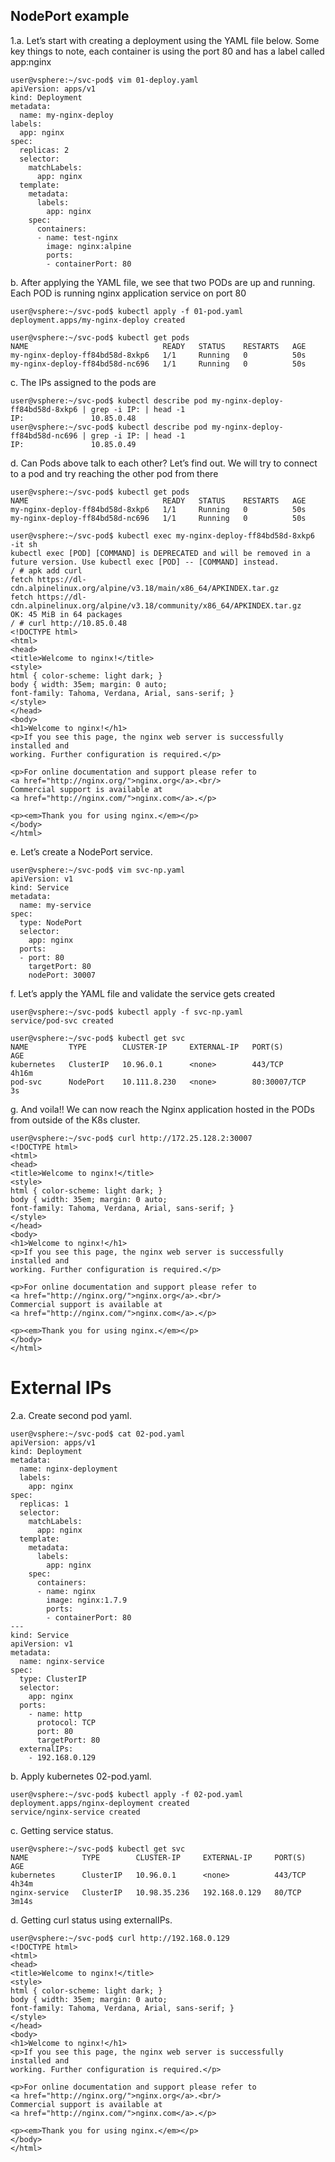 ## NodePort example

1.a. Let’s start with creating a deployment using the YAML file below. Some key things to note, each container is using the port 80 and has a label called app:nginx

    user@vsphere:~/svc-pod$ vim 01-deploy.yaml
    apiVersion: apps/v1
    kind: Deployment
    metadata:
      name: my-nginx-deploy
    labels:
      app: nginx
    spec:
      replicas: 2
      selector:
        matchLabels:
          app: nginx
      template:
        metadata:
          labels:
            app: nginx
        spec:
          containers:
          - name: test-nginx
            image: nginx:alpine
            ports:
            - containerPort: 80

b. After applying the YAML file, we see that two PODs are up and running. Each POD is running nginx application service on port 80

    user@vsphere:~/svc-pod$ kubectl apply -f 01-pod.yaml 
    deployment.apps/my-nginx-deploy created

    user@vsphere:~/svc-pod$ kubectl get pods 
    NAME                              READY   STATUS    RESTARTS   AGE
    my-nginx-deploy-ff84bd58d-8xkp6   1/1     Running   0          50s
    my-nginx-deploy-ff84bd58d-nc696   1/1     Running   0          50s

c. The IPs assigned to the pods are

    user@vsphere:~/svc-pod$ kubectl describe pod my-nginx-deploy-ff84bd58d-8xkp6 | grep -i IP: | head -1
    IP:               10.85.0.48
    user@vsphere:~/svc-pod$ kubectl describe pod my-nginx-deploy-ff84bd58d-nc696 | grep -i IP: | head -1
    IP:               10.85.0.49

d. Can Pods above talk to each other? Let’s find out. We will try to connect to a pod and try reaching the other pod from there

    user@vsphere:~/svc-pod$ kubectl get pods 
    NAME                              READY   STATUS    RESTARTS   AGE
    my-nginx-deploy-ff84bd58d-8xkp6   1/1     Running   0          50s
    my-nginx-deploy-ff84bd58d-nc696   1/1     Running   0          50s

    user@vsphere:~/svc-pod$ kubectl exec my-nginx-deploy-ff84bd58d-8xkp6  -it sh
    kubectl exec [POD] [COMMAND] is DEPRECATED and will be removed in a future version. Use kubectl exec [POD] -- [COMMAND] instead.
    / # apk add curl
    fetch https://dl-cdn.alpinelinux.org/alpine/v3.18/main/x86_64/APKINDEX.tar.gz
    fetch https://dl-cdn.alpinelinux.org/alpine/v3.18/community/x86_64/APKINDEX.tar.gz
    OK: 45 MiB in 64 packages
    / # curl http://10.85.0.48
    <!DOCTYPE html>
    <html>
    <head>
    <title>Welcome to nginx!</title>
    <style>
    html { color-scheme: light dark; }
    body { width: 35em; margin: 0 auto;
    font-family: Tahoma, Verdana, Arial, sans-serif; }
    </style>
    </head>
    <body>
    <h1>Welcome to nginx!</h1>
    <p>If you see this page, the nginx web server is successfully installed and
    working. Further configuration is required.</p>

    <p>For online documentation and support please refer to
    <a href="http://nginx.org/">nginx.org</a>.<br/>
    Commercial support is available at
    <a href="http://nginx.com/">nginx.com</a>.</p>

    <p><em>Thank you for using nginx.</em></p>
    </body>
    </html>

e. Let’s create a NodePort service.

    user@vsphere:~/svc-pod$ vim svc-np.yaml 
    apiVersion: v1
    kind: Service
    metadata:
      name: my-service
    spec:
      type: NodePort
      selector:
        app: nginx
      ports:
      - port: 80
        targetPort: 80
        nodePort: 30007

f. Let’s apply the YAML file and validate the service gets created

    user@vsphere:~/svc-pod$ kubectl apply -f svc-np.yaml 
    service/pod-svc created

    user@vsphere:~/svc-pod$ kubectl get svc
    NAME         TYPE        CLUSTER-IP     EXTERNAL-IP   PORT(S)        AGE
    kubernetes   ClusterIP   10.96.0.1      <none>        443/TCP        4h16m
    pod-svc      NodePort    10.111.8.230   <none>        80:30007/TCP   3s

g. And voila!! We can now reach the Nginx application hosted in the PODs from outside of the K8s cluster.

    user@vsphere:~/svc-pod$ curl http://172.25.128.2:30007
    <!DOCTYPE html>
    <html>
    <head>
    <title>Welcome to nginx!</title>
    <style>
    html { color-scheme: light dark; }
    body { width: 35em; margin: 0 auto;
    font-family: Tahoma, Verdana, Arial, sans-serif; }
    </style>
    </head>
    <body>
    <h1>Welcome to nginx!</h1>
    <p>If you see this page, the nginx web server is successfully installed and
    working. Further configuration is required.</p>

    <p>For online documentation and support please refer to
    <a href="http://nginx.org/">nginx.org</a>.<br/>
    Commercial support is available at
    <a href="http://nginx.com/">nginx.com</a>.</p>

    <p><em>Thank you for using nginx.</em></p>
    </body>
    </html>
    
# External IPs

2.a. Create second pod yaml. 

    user@vsphere:~/svc-pod$ cat 02-pod.yaml
    apiVersion: apps/v1
    kind: Deployment
    metadata:
      name: nginx-deployment
      labels: 
        app: nginx 
    spec:
      replicas: 1 
      selector: 
        matchLabels: 
          app: nginx
      template:
        metadata:
          labels:
            app: nginx
        spec:
          containers:
          - name: nginx
            image: nginx:1.7.9
            ports:
            - containerPort: 80
    ---
    kind: Service
    apiVersion: v1
    metadata:
      name: nginx-service
    spec:
      type: ClusterIP
      selector:
        app: nginx
      ports:
        - name: http
          protocol: TCP
          port: 80
          targetPort: 80
      externalIPs: 
        - 192.168.0.129

b. Apply kubernetes 02-pod.yaml. 

    user@vsphere:~/svc-pod$ kubectl apply -f 02-pod.yaml
    deployment.apps/nginx-deployment created
    service/nginx-service created

c. Getting service status. 

    user@vsphere:~/svc-pod$ kubectl get svc
    NAME            TYPE        CLUSTER-IP     EXTERNAL-IP     PORT(S)        AGE
    kubernetes      ClusterIP   10.96.0.1      <none>          443/TCP        4h34m
    nginx-service   ClusterIP   10.98.35.236   192.168.0.129   80/TCP         3m14s

d. Getting curl status using externalIPs.

    user@vsphere:~/svc-pod$ curl http://192.168.0.129
    <!DOCTYPE html>
    <html>
    <head>
    <title>Welcome to nginx!</title>
    <style>
    html { color-scheme: light dark; }
    body { width: 35em; margin: 0 auto;
    font-family: Tahoma, Verdana, Arial, sans-serif; }
    </style>
    </head>
    <body>
    <h1>Welcome to nginx!</h1>
    <p>If you see this page, the nginx web server is successfully installed and
    working. Further configuration is required.</p>

    <p>For online documentation and support please refer to
    <a href="http://nginx.org/">nginx.org</a>.<br/>
    Commercial support is available at
    <a href="http://nginx.com/">nginx.com</a>.</p>

    <p><em>Thank you for using nginx.</em></p>
    </body>
    </html>